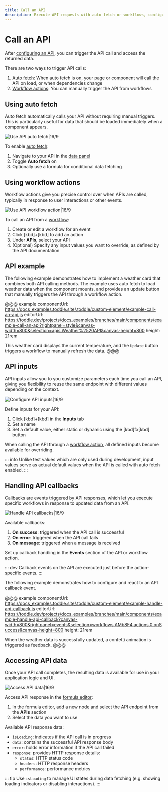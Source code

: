 ```yaml
---
title: Call an API
description: Execute API requests with auto fetch or workflows, configure inputs, handle response callbacks, and access returned data in your components.
---
```


# Call an API

After [configuring an API](/connecting-data/working-with-apis), you can trigger the API call and access the returned data.

There are two ways to trigger API calls:

1. [Auto fetch](#using-auto-fetch): When auto fetch is on, your page or component will call the API on load, or when dependencies change
2. [Workflow actions](#using-workflow-actions): You can manually trigger the API from workflows

## Using auto fetch

Auto fetch automatically calls your API without requiring manual triggers. This is particularly useful for data that should be loaded immediately when a component appears.

![Use API auto fetch|16/9](use-auto-fetch.webp)

To enable [auto fetch](/connecting-data/working-with-apis#auto-fetch-behavior):

1. Navigate to your API in the [data panel](/the-editor/data-panel)
2. Toggle **Auto fetch** on
3. Optionally use a formula for conditional data fetching

## Using workflow actions

Workflow actions give you precise control over when APIs are called, typically in response to user interactions or other events.

![Use API workflow action|16/9](use-api-workflow-action.webp)

To call an API from a [workflow](/workflows/working-with-workflows):

1. Create or edit a workflow for an event
2. Click [kbd]+[kbd] to add an action
3. Under **APIs**, select your API
4. (Optional) Specify any input values you want to override, as defined by the API documentation

## API example

The following example demonstrates how to implement a weather card that combines both API calling methods. The example uses auto fetch to load weather data when the component mounts, and provides an update button that manually triggers the API through a workflow action.

@@@ example
componentUrl: https://docs_examples.toddle.site/.toddle/custom-element/example-call-an-api.js
editorUrl: https://toddle.dev/projects/docs_examples/branches/main/components/example-call-an-api?rightpanel=style&canvas-width=800&selection=apis.Weather%2520API&canvas-height=800
height: 21rem

This weather card displays the current temperature, and the `Update` button triggers a workflow to manually refresh the data.
@@@

## API inputs

API inputs allow you to you customize parameters each time you call an API, giving you flexibility to reuse the same endpoint with different values depending on the context.

![Configure API inputs|16/9](configure-api-inputs.webp)

Define inputs for your API:

1. Click [kbd]+[kbd] in the **Inputs** tab
2. Set a name
3. Set a default value, either static or dynamic using the [kbd]fx[kbd] button

When calling the API through a [workflow action](#using-workflow-actions), all defined inputs become available for overriding.

::: info
Unlike test values which are only used during development, input values serve as actual default values when the API is called with auto fetch enabled.
:::

## Handling API callbacks

Callbacks are events triggered by API responses, which let you execute specific workflows in response to updated data from an API.

![Handle API callbacks|16/9](handle-api-callbacks.webp)

Available callbacks:

1. **On success**: triggered when the API call is successful
2. **On error**: triggered when the API call fails
3. **On message**: triggered when a message is received

Set up callback handling in the **Events** section of the API or workflow action.

::: dev
Callback events on the API are executed just before the action-specific events.
:::

The following example demonstrates how to configure and react to an API callback event.

@@@ example
componentUrl: https://docs_examples.toddle.site/.toddle/custom-element/example-handle-api-callback.js
editorUrl: https://toddle.dev/projects/docs_examples/branches/main/components/example-handle-api-callback?canvas-width=800&rightpanel=events&selection=workflows.AMb8F4.actions.0.onSuccess&canvas-height=800
height: 21rem

When the weather data is successfully updated, a confetti animation is triggered as feedback.
@@@

## Accessing API data

Once your API call completes, the resulting data is available for use in your application logic and UI.

![Access API data|16/9](access-api-data.webp)

Access API response in the [formula editor](/formulas/overview#the-formula-editor):

1. In the formula editor, add a new node and select the API endpoint from the **APIs** section
2. Select the data you want to use

Available API response data:

- `isLoading`: indicates if the API call is in progress
- `data`: contains the successful API response body
- `error`: holds error information if the API call failed
- `response`: provides HTTP response details:
  - `status`: HTTP status code
  - `headers`: HTTP response headers
  - `performance`: performance metrics

::: tip
Use `isLoading` to manage UI states during data fetching (e.g. showing loading indicators or disabling interactions).
:::
